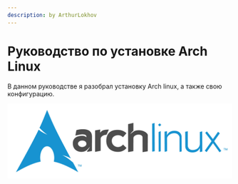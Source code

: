 ```yaml
---
description: by ArthurLokhov
---
```


# Руководство по установке Arch Linux

В данном руководстве я разобрал установку Arch linux, а также свою конфигурацию.

![arch linux logo](assets/arch.jpg)
